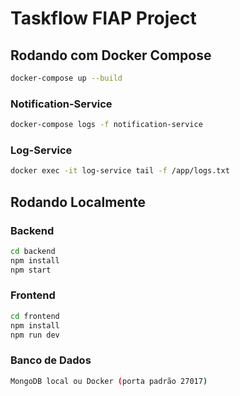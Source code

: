 
# Taskflow FIAP Project

## Rodando com Docker Compose
```bash
docker-compose up --build
```

### Notification-Service
```bash
docker-compose logs -f notification-service
```

### Log-Service
```bash
docker exec -it log-service tail -f /app/logs.txt
```

## Rodando Localmente

### Backend
```bash
cd backend
npm install
npm start
```

### Frontend
```bash
cd frontend
npm install
npm run dev
```

### Banco de Dados
```bash
MongoDB local ou Docker (porta padrão 27017)
```
